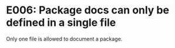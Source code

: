 # E006: Package docs can only be defined in a single file

Only one file is allowed to document a package.

